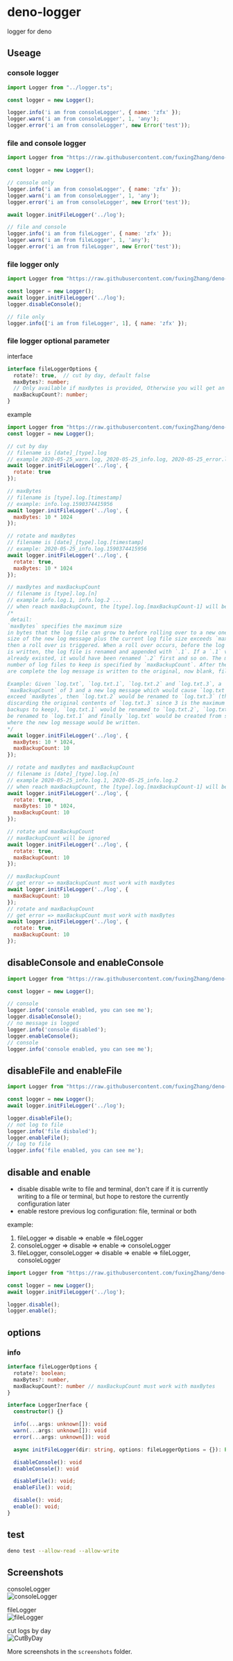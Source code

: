 # deno-logger
logger for deno

## Useage  

### console logger  
```js
import Logger from "../logger.ts";

const logger = new Logger();

logger.info('i am from consoleLogger', { name: 'zfx' });
logger.warn('i am from consoleLogger', 1, 'any');
logger.error('i am from consoleLogger', new Error('test'));
```  

### file and console logger  

```js
import Logger from "https://raw.githubusercontent.com/fuxingZhang/deno-logger/master/logger.ts";

const logger = new Logger();

// console only
logger.info('i am from consoleLogger', { name: 'zfx' });
logger.warn('i am from consoleLogger', 1, 'any');
logger.error('i am from consoleLogger', new Error('test'));

await logger.initFileLogger('../log');

// file and console
logger.info('i am from fileLogger', { name: 'zfx' });
logger.warn('i am from fileLogger', 1, 'any');
logger.error('i am from fileLogger', new Error('test'));
```  

### file logger only

```js
import Logger from "https://raw.githubusercontent.com/fuxingZhang/deno-logger/master/logger.ts";

const logger = new Logger();
await logger.initFileLogger('../log');
logger.disableConsole();

// file only
logger.info(['i am from fileLogger', 1], { name: 'zfx' });
```  

### file logger optional parameter
interface 
```ts
interface fileLoggerOptions {
  rotate?: true,  // cut by day, default false
  maxBytes?: number; 
  // Only available if maxBytes is provided, Otherwise you will get an error
  maxBackupCount?: number; 
}
```
example
```js
import Logger from "https://raw.githubusercontent.com/fuxingZhang/deno-logger/master/logger.ts";
const logger = new Logger();

// cut by day
// filename is [date]_[type].log
// example 2020-05-25_warn.log, 2020-05-25_info.log, 2020-05-25_error.log
await logger.initFileLogger('../log', {
  rotate: true
});

// maxBytes
// filename is [type].log.[timestamp]
// example: info.log.1590374415956
await logger.initFileLogger('../log', {
  maxBytes: 10 * 1024
});

// rotate and maxBytes
// filename is [date]_[type].log.[timestamp]
// example: 2020-05-25_info.log.1590374415956
await logger.initFileLogger('../log', {
  rotate: true, 
  maxBytes: 10 * 1024
});

// maxBytes and maxBackupCount
// filename is [type].log.[n] 
// example info.log.1, info.log.2 ...
// when reach maxBackupCount, the [type].log.[maxBackupCount-1] will be overwrite
/* 
 detail: 
`maxBytes` specifies the maximum size
in bytes that the log file can grow to before rolling over to a new one. If the
size of the new log message plus the current log file size exceeds `maxBytes`
then a roll over is triggered. When a roll over occurs, before the log message
is written, the log file is renamed and appended with `.1`. If a `.1` version
already existed, it would have been renamed `.2` first and so on. The maximum
number of log files to keep is specified by `maxBackupCount`. After the renames
are complete the log message is written to the original, now blank, file.

Example: Given `log.txt`, `log.txt.1`, `log.txt.2` and `log.txt.3`, a
`maxBackupCount` of 3 and a new log message which would cause `log.txt` to
exceed `maxBytes`, then `log.txt.2` would be renamed to `log.txt.3` (thereby
discarding the original contents of `log.txt.3` since 3 is the maximum number of
backups to keep), `log.txt.1` would be renamed to `log.txt.2`, `log.txt` would
be renamed to `log.txt.1` and finally `log.txt` would be created from scratch
where the new log message would be written.
*/
await logger.initFileLogger('../log', {
  maxBytes: 10 * 1024, 
  maxBackupCount: 10  
});

// rotate and maxBytes and maxBackupCount
// filename is [date]_[type].log.[n]
// example 2020-05-25_info.log.1, 2020-05-25_info.log.2
// when reach maxBackupCount, the [type].log.[maxBackupCount-1] will be overwrite
await logger.initFileLogger('../log', {
  rotate: true,  
  maxBytes: 10 * 1024, 
  maxBackupCount: 10 
});

// rotate and maxBackupCount
// maxBackupCount will be ignored
await logger.initFileLogger('../log', {
  rotate: true,  
  maxBackupCount: 10 
});

// maxBackupCount
// get error => maxBackupCount must work with maxBytes
await logger.initFileLogger('../log', {
  maxBackupCount: 10 
});
// rotate and maxBackupCount
// get error => maxBackupCount must work with maxBytes
await logger.initFileLogger('../log', {
  rotate: true,
  maxBackupCount: 10 
});
```  

## disableConsole and enableConsole
```js
import Logger from "https://raw.githubusercontent.com/fuxingZhang/deno-logger/master/logger.ts";

const logger = new Logger();

// console
logger.info('console enabled, you can see me');
logger.disableConsole();
// no message is logged
logger.info('console disabled');
logger.enableConsole();
// console
logger.info('console enabled, you can see me');
```

## disableFile and enableFile
```js
import Logger from "https://raw.githubusercontent.com/fuxingZhang/deno-logger/master/logger.ts";

const logger = new Logger();
await logger.initFileLogger('../log');

logger.disableFile();
// not log to file
logger.info('file disbaled');
logger.enableFile();
// log to file
logger.info('file enabled, you can see me');
```

## disable and enable
* disable
disable write to file and terminal, don't care if it is currently writing to a file or terminal, but hope to restore the currently configuration later
* enable
restore previous log configuration: file, terminal or both

example:
1. fileLogger => disable => enable => fileLogger 
2. consoleLogger => disable => enable => consoleLogger 
3. fileLogger, consoleLogger => disable => enable => fileLogger, consoleLogger 

```js
import Logger from "https://raw.githubusercontent.com/fuxingZhang/deno-logger/master/logger.ts";

const logger = new Logger();
await logger.initFileLogger('../log');

logger.disable();
logger.enable();
```

## options

### info  
```ts
interface fileLoggerOptions {
  rotate?: boolean;
  maxBytes?: number,
  maxBackupCount?: number // maxBackupCount must work with maxBytes
}

interface LoggerInerface {
  constructor() {}

  info(...args: unknown[]): void
  warn(...args: unknown[]): void
  error(...args: unknown[]): void

  async initFileLogger(dir: string, options: fileLoggerOptions = {}): Promise<void>

  disableConsole(): void
  enableConsole(): void

  disableFile(): void;
  enableFile(): void;

  disable(): void;
  enable(): void;
}
```

## test
```bash
deno test --allow-read --allow-write
```

## Screenshots

consoleLogger  
![consoleLogger](./screenshots/consoleLogger.png)  

fileLogger  
![fileLogger](./screenshots/fileLogger.png) 

cut logs by day  
![CutByDay](./screenshots/fileLogger.rotate.png)  

More screenshots in the `screenshots` folder.